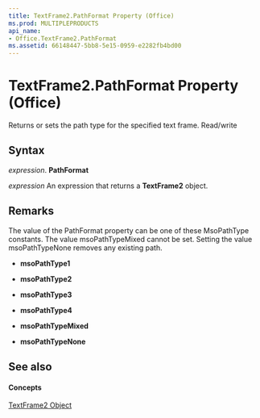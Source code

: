 ```yaml
---
title: TextFrame2.PathFormat Property (Office)
ms.prod: MULTIPLEPRODUCTS
api_name:
- Office.TextFrame2.PathFormat
ms.assetid: 66148447-5bb8-5e15-0959-e2282fb4bd00
---
```



# TextFrame2.PathFormat Property (Office)

Returns or sets the path type for the specified text frame. Read/write


## Syntax

 _expression_. **PathFormat**

 _expression_ An expression that returns a **TextFrame2** object.


## Remarks

The value of the PathFormat property can be one of these MsoPathType constants. The value msoPathTypeMixed cannot be set. Setting the value msoPathTypeNone removes any existing path.


-  **msoPathType1**
    
-  **msoPathType2**
    
-  **msoPathType3**
    
-  **msoPathType4**
    
-  **msoPathTypeMixed**
    
-  **msoPathTypeNone**
    

## See also


#### Concepts


[TextFrame2 Object](textframe2-object-office.md)


